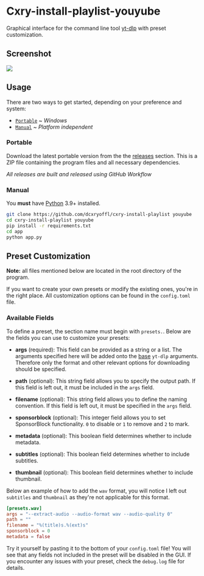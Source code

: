 # Cxry-install-playlist-youyube

Graphical interface for the command line tool [yt-dlp](https://github.com/dcxryoffl/cxry-install-playlist) with preset customization.

## Screenshot

![](https://github.com/user-attachments/assets/8e758f07-3cdb-477c-91ab-0ee20c2443e8)

## Usage

There are two ways to get started, depending on your preference and system:

* [`Portable`](#portable) ~ *Windows*
* [`Manual`](#manual) ~ *Platform independent*

### Portable

Download the latest portable version from the the [releases](https://github.com/dcxryoffl/cxry-install-playlist/releases/latest) section. 
This is a ZIP file containing the program files and all necessary dependencies.

*All releases are built and released using GitHub Workflow*

### Manual

You **must** have [Python](https://www.python.org/downloads/) 3.9+ installed.

```bash
git clone https://github.com/dcxryoffl/cxry-install-playlist youyube
cd cxry-install-playlist youyube
pip install -r requirements.txt
cd app
python app.py
```

## Preset Customization

**Note:** all files mentioned below are located in the root directory of the program.

If you want to create your own presets or modify the existing ones, you're in the right place. All customization options can be found in the `config.toml` file.

###  Available Fields

To define a preset, the section name must begin with `presets.`. Below are the fields you can use to customize your presets:

- **args** (required): This field can be provided as a string or a list. The arguments specified here will be added onto the [base](https://github.com/dcxryoffl/cxry-install-playlist/blob/main/app/worker.py#L67) `yt-dlp` arguments. Therefore only the format and other relevant options for downloading should be specified.

- **path** (optional): This string field allows you to specify the output path. If this field is left out, it must be included in the `args` field.

- **filename** (optional): This string field allows you to define the naming convention. If this field is left out, it must be specified in the `args` field.

- **sponsorblock** (optional): This integer field allows you to set SponsorBlock functionality. `0` to disable or `1` to remove and `2` to mark.

- **metadata** (optional): This boolean field determines whether to include metadata.

- **subtitles** (optional): This boolean field determines whether to include subtitles.

- **thumbnail** (optional): This boolean field determines whether to include thumbnail.

Below an example of how to add the `wav` format, you will notice I left out `subtitles` and `thumbnail` as they're not applicable for this format.

```toml
[presets.wav]
args = "--extract-audio --audio-format wav --audio-quality 0"
path = ""
filename = "%(title)s.%(ext)s"
sponsorblock = 0
metadata = false
```

Try it yourself by pasting it to the bottom of your `config.toml` file! You will see that any fields not included in the preset will be disabled in the GUI. If you encounter any issues with your preset, check the `debug.log` file for details.
